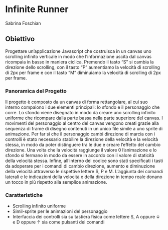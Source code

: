 # Infinite Runner

Sabrina Foschian

## Obiettivo
Progettare un’applicazione Javascript che costruisca in un canvas uno scrolling infinito verticale in modo che l’informazione uscita dal canvas ricompaia in basso in maniera ciclica. Premendo il tasto “S” si cambia la direzione dello scrolling, con il tasto “P” aumentiamo la velocità di scrolling di 2px per frame e con il tasto “M“ diminuiamo la velocità di scrolling di 2px per frame.

### Panoramica del Progetto
Il progetto è composto da un canvas di forma rettangolare, al cui suo interno compaiono i due elementi principali: lo sfondo e il personaggio che corre.
Lo sfondo viene disegnato in modo da creare uno scrolling infinito uniforme che ricompare dalla parte bassa nella parte superiore del canvas.
I movimenti del personaggio al centro del canvas vengono creati grazie alla sequenza di frame di disegno contenuti in un unico file simile a uno sprite di animazione.
Per far sì che il personaggio cambi direzione di marcia con i controlli è stato necessario stabilire la direzione della velocità e la velocità stessa, in modo da poter distinguere tra le due e creare l’effetto del cambio direzione.
Una volta che la velocità raggiunge il valore 0 l’animazione e lo sfondo si fermano in modo da essere in accordo con il valore di staticità della velocità stessa.
Infine, all’interno del codice sono stati specificati i tasti da adoperare per i comandi di cambio direzione, aumento e diminuzione della velocità attraverso le rispettive lettere S, P e M.
L’aggiunta dei comandi laterali e le indicazioni della velocità e della direzione in tempo reale donano un tocco in più rispetto alla semplice animazione.

### Caratteristiche
- Scrolling infinito uniforme
- Simil-sprite per le animazioni del personaggio
- Interfaccia dei controlli sia su tastiera fisica come lettere S, A oppure ↓ e D oppure ↑ sia come pulsanti dei comandi

